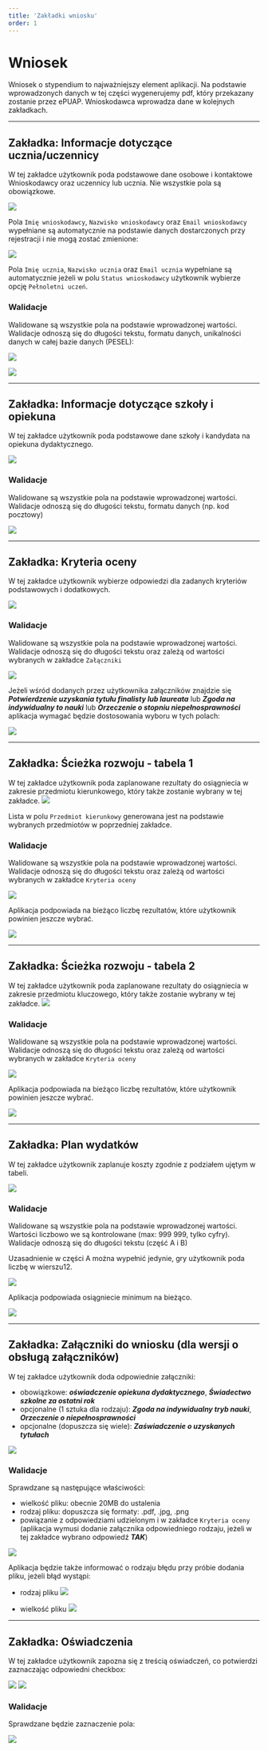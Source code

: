 ```yaml
---
title: 'Zakładki wniosku'
order: 1
---
```


# Wniosek

Wniosek o stypendium to najważniejszy element aplikacji. Na podstawie wprowadzonych danych w tej części wygenerujemy pdf, który przekazany zostanie przez ePUAP. Wnioskodawca wprowadza dane w kolejnych zakładkach.

---

## Zakładka: Informacje dotyczące ucznia/uczennicy

W tej zakładce użytkownik poda podstawowe dane osobowe i kontaktowe Wnioskodawcy oraz uczennicy lub ucznia. Nie wszystkie pola są obowiązkowe.

![](../src/images/styp/s1.png)

Pola `Imię wnioskodawcy`, `Nazwisko wnioskodawcy` oraz `Email wnioskodawcy` wypełniane są automatycznie na podstawie danych dostarczonych przy rejestracji i nie mogą zostać zmienione:

![](../src/images/styp/s1_1.png)

Pola `Imię ucznia`, `Nazwisko ucznia` oraz `Email ucznia` wypełniane są automatycznie jeżeli w polu `Status wnioskodawcy` użytkownik wybierze opcję `Pełnoletni uczeń`.

### Walidacje

Walidowane są wszystkie pola na podstawie wprowadzonej wartości. Walidacje odnoszą się do długości tekstu, formatu danych, unikalności danych w całej bazie danych (PESEL):

![](../src/images/styp/s1_2.png)

![](../src/images/styp/s1_3.png)

---

## Zakładka: Informacje dotyczące szkoły i opiekuna

W tej zakładce użytkownik poda podstawowe dane szkoły i kandydata na opiekuna dydaktycznego.

![](../src/images/styp/s2.png)

### Walidacje

Walidowane są wszystkie pola na podstawie wprowadzonej wartości. Walidacje odnoszą się do długości tekstu, formatu danych (np. kod pocztowy)

![](../src/images/styp/s2_1.png)

---

## Zakładka: Kryteria oceny

W tej zakładce użytkownik wybierze odpowiedzi dla zadanych kryteriów podstawowych i dodatkowych.

![](../src/images/styp/s3.png)

### Walidacje

Walidowane są wszystkie pola na podstawie wprowadzonej wartości. Walidacje odnoszą się do długości tekstu oraz zależą od wartości wybranych w zakładce `Załączniki`

![](../src/images/styp/s3_1.png)

Jeżeli wśród dodanych przez użytkownika załączników znajdzie się **_Potwierdzenie uzyskania tytułu finalisty lub laureata_** lub **_Zgoda na indywidualny to nauki_** lub **_Orzeczenie o stopniu niepełnosprawności_** aplikacja wymagać będzie dostosowania wyboru w tych polach:

![](../src/images/styp/s3_2.png)

---

## Zakładka: Ścieżka rozwoju - tabela 1

W tej zakładce użytkownik poda zaplanowane rezultaty do osiągniecia w zakresie przedmiotu kierunkowego, który także zostanie wybrany w tej zakładce.
![](../src/images/styp/s4.png)

Lista w polu `Przedmiot kierunkowy` generowana jest na podstawie wybranych przedmiotów w poprzedniej zakładce.

### Walidacje

Walidowane są wszystkie pola na podstawie wprowadzonej wartości. Walidacje odnoszą się do długości tekstu oraz zależą od wartości wybranych w zakładce `Kryteria oceny`

![](../src/images/styp/s4_1.png)

Aplikacja podpowiada na bieżąco liczbę rezultatów, które użytkownik powinien jeszcze wybrać.

![](../src/images/styp/s4_2.png)

---

## Zakładka: Ścieżka rozwoju - tabela 2

W tej zakładce użytkownik poda zaplanowane rezultaty do osiągniecia w zakresie przedmiotu kluczowego, który także zostanie wybrany w tej zakładce.
![](../src/images/styp/s5.png)

### Walidacje

Walidowane są wszystkie pola na podstawie wprowadzonej wartości. Walidacje odnoszą się do długości tekstu oraz zależą od wartości wybranych w zakładce `Kryteria oceny`

![](../src/images/styp/s5_1.png)

Aplikacja podpowiada na bieżąco liczbę rezultatów, które użytkownik powinien jeszcze wybrać.

![](../src/images/styp/s4_2.png)

---

## Zakładka: Plan wydatków

W tej zakładce użytkownik zaplanuje koszty zgodnie z podziałem ujętym w tabeli.

![](../src/images/styp/s6.png)

### Walidacje

Walidowane są wszystkie pola na podstawie wprowadzonej wartości. Wartości liczbowo we są kontrolowane (max: 999 999, tylko cyfry). Walidacje odnoszą się do długości tekstu (część A i B)

Uzasadnienie w części A można wypełnić jedynie, gry użytkownik poda liczbę w wierszu12.

![](../src/images/styp/s61.png)

Aplikacja podpowiada osiągniecie minimum na bieżąco.

![](../src/images/styp/s62.png)

---

## Zakładka: Załączniki do wniosku (dla wersji o obsługą załączników)

W tej zakładce użytkownik doda odpowiednie załączniki:

- obowiązkowe: **_oświadczenie opiekuna dydaktycznego_**, **_Świadectwo szkolne za ostatni rok_**
- opcjonalne (1 sztuka dla rodzaju): **_Zgoda na indywidualny tryb nauki_**, **_Orzeczenie o niepełnosprawności_**
- opcjonalne (dopuszcza się wiele): **_Zaświadczenie o uzyskanych tytułach_**

![](../src/images/styp/s7.png)

### Walidacje

Sprawdzane są następujące właściwości:
- wielkość pliku: obecnie 20MB do ustalenia
- rodzaj pliku: dopuszcza się formaty: .pdf, .jpg, .png
- powiązanie z odpowiedziami udzielonym i w zakładce ```Kryteria oceny``` (aplikacja wymusi dodanie załącznika odpowiedniego rodzaju, jeżeli w tej zakładce wybrano odpowiedź ***TAK***)


![](../src/images/styp/s7_1.png)

Aplikacja będzie także informować o rodzaju błędu przy próbie dodania pliku, jeżeli błąd wystąpi:


- rodzaj pliku
![](../src/images/styp/s7_2.png)

- wielkość pliku
![](../src/images/styp/s7_3.png)

---

## Zakładka: Oświadczenia

W tej zakładce użytkownik zapozna się z treścią oświadczeń, co potwierdzi zaznaczając odpowiedni checkbox:

![](../src/images/styp/s8a.png)
![](../src/images/styp/s8b.png)

### Walidacje

Sprawdzane będzie zaznaczenie pola:

![](../src/images/styp/s8_1.png)

